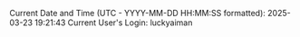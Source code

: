 Current Date and Time (UTC - YYYY-MM-DD HH:MM:SS formatted): 2025-03-23 19:21:43
Current User's Login: luckyaiman
